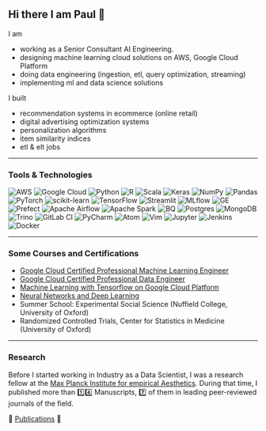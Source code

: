 ## Hi there I am Paul 👋


I am
- working as a Senior Consultant AI Engineering.
- designing machine learning cloud solutions on  AWS, Google Cloud Platform
- doing data engineering (ingestion, etl, query optimization, streaming)
- implementing ml and data science solutions

I built
- recommendation systems in ecommerce (online retail)
- digital advertising optimization systems
- personalization algorithms
- item similarity indices
- etl & elt jobs

---

### Tools & Technologies

![AWS](https://img.shields.io/badge/AWS-%23FF9900.svg?style=for-the-badge&logo=amazon-aws&logoColor=white)
![Google Cloud](https://img.shields.io/badge/GoogleCloud-%234285F4.svg?style=for-the-badge&logo=google-cloud&logoColor=white)
![Python](https://img.shields.io/badge/python-3670A0?style=for-the-badge&logo=python&logoColor=ffdd54) 
![R](https://img.shields.io/badge/r-%23276DC3.svg?style=for-the-badge&logo=r&logoColor=white)
![Scala](https://img.shields.io/badge/scala-%23DC322F.svg?style=for-the-badge&logo=scala&logoColor=white)
![Keras](https://img.shields.io/badge/Keras-%23D00000.svg?style=for-the-badge&logo=Keras&logoColor=white)
![NumPy](https://img.shields.io/badge/numpy-%23013243.svg?style=for-the-badge&logo=numpy&logoColor=white)
![Pandas](https://img.shields.io/badge/pandas-%23150458.svg?style=for-the-badge&logo=pandas&logoColor=white)
![PyTorch](https://img.shields.io/badge/PyTorch-%23EE4C2C.svg?style=for-the-badge&logo=PyTorch&logoColor=white)
![scikit-learn](https://img.shields.io/badge/scikit--learn-%23F7931E.svg?style=for-the-badge&logo=scikit-learn&logoColor=white)
![TensorFlow](https://img.shields.io/badge/TensorFlow-%23FF6F00.svg?style=for-the-badge&logo=TensorFlow&logoColor=white)
![Streamlit](https://img.shields.io/badge/Streamlit-%23EE4C2C.svg?style=for-the-badge&logo=Streamlit&logoColor=white)
![MLflow](https://img.shields.io/badge/MLflow-blue.svg?style=for-the-badge&logo=MLflow&logoColor=white)
![GE](https://img.shields.io/badge/Great%20Expectations-grey.svg?style=for-the-badge&logo=great-expectations&logoColor=white)
![Prefect](https://img.shields.io/badge/Prefect-blue?style=for-the-badge&logo=Prefect&logoColor=white)
![Apache Airflow](https://img.shields.io/badge/Apache%20Airflow-017CEE?style=for-the-badge&logo=Apache%20Airflow&logoColor=white)
![Apache Spark](https://img.shields.io/badge/Apache%20Spark-017CEE?style=for-the-badge&logo=Apache%20Spark&logoColor=white)
![BQ](https://img.shields.io/badge/Big%20Query-grey.svg?style=for-the-badge&logo=big-query&logoColor=white)
![Postgres](https://img.shields.io/badge/postgres-%23316192.svg?style=for-the-badge&logo=postgresql&logoColor=white)
![MongoDB](https://img.shields.io/badge/Mongodb-green.svg?style=for-the-badge&logo=mongodb&logoColor=white)
![Trino](https://img.shields.io/badge/Trino-%23316192.svg?style=for-the-badge&logo=trino&logoColor=white)
![GitLab CI](https://img.shields.io/badge/GitLabCI-%23181717.svg?style=for-the-badge&logo=gitlab&logoColor=white)
![PyCharm](https://img.shields.io/badge/pycharm-143?style=for-the-badge&logo=pycharm&logoColor=black&color=black&labelColor=green)
![Atom](https://img.shields.io/badge/Atom-%2366595C.svg?style=for-the-badge&logo=atom&logoColor=white)
![Vim](https://img.shields.io/badge/Vim-%2366595C.svg?style=for-the-badge&logo=vim&logoColor=white)
![Jupyter](https://img.shields.io/badge/Jupyter-orange.svg?style=for-the-badge&logo=jupyter&logoColor=white)
![Jenkins](https://img.shields.io/badge/jenkins-%232C5263.svg?style=for-the-badge&logo=jenkins&logoColor=white)
![Docker](https://img.shields.io/badge/docker-%230db7ed.svg?style=for-the-badge&logo=docker&logoColor=white)

---

### Some Courses and Certifications

- [Google Cloud Certified Professional Machine Learning Engineer](https://www.credential.net/d17c0b3e-92af-4120-bbf2-96906a5d0b24)
- [Google Cloud Certified Professional Data Engineer](https://www.credential.net/54b9aead-f141-4806-8595-1616a4c05afa?key=5e7bccbedfca60773e27f7c1e2ec3750d570d61488a97122b17a7863f0133a48)
- [Machine Learning with Tensorflow on Google Cloud Platform](https://www.coursera.org/account/accomplishments/specialization/2MHPTZQRMRPV?utm_source=link&utm_medium=certificate&utm_content=cert_image&utm_campaign=pdf_header_button&utm_product=s12n)
- [Neural Networks and Deep Learning](https://www.coursera.org/account/accomplishments/verify/YR54TY2E582U)
- Summer School: Experimental Social Science (Nuffield College, University of Oxford)
- Randomized Controlled Trials, Center for Statistics in Medicine (University of Oxford)

---

### Research

Before I started working in Industry as a Data Scientist, I was a research fellow at the [Max Planck Institute for empirical Aesthetics](https://www.aesthetics.mpg.de/en.html). During that time, I published more than :one::four: Manuscripts, :seven: of them in leading peer-reviewed journals of the field.

:book: 
[Publications](https://scholar.google.com/citations?user=TJxthbYAAAAJ&hl=en) 
:book:
